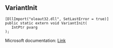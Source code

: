## VariantInit

```
[DllImport("oleaut32.dll", SetLastError = true)]
public static extern void VariantInit(
   IntPtr pvarg
);
```

Microsoft documentation: [Link](https://docs.microsoft.com/en-us/windows/win32/api/oleauto/nf-oleauto-variantinit)
